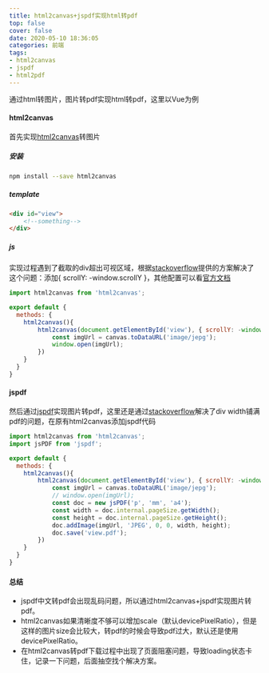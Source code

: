 ```yaml
---
title: html2canvas+jspdf实现html转pdf
top: false
cover: false
date: 2020-05-10 18:36:05
categories: 前端
tags: 
- html2canvas
- jspdf
- html2pdf
---
```

通过html转图片，图片转pdf实现html转pdf，这里以Vue为例
#### html2canvas
首先实现[html2canvas](https://html2canvas.hertzen.com/)转图片
##### 安装
```bash
npm install --save html2canvas
```
##### template
```html
<div id="view">
    <!--something-->
</div>
```
##### js
实现过程遇到了截取的div超出可视区域，根据[stackoverflow](https://stackoverflow.com/questions/36213275/html2canvas-does-not-render-full-div-only-what-is-visible-on-screen)提供的方案解决了这个问题：添加{ scrollY: -window.scrollY }，其他配置可以看[官方文档](https://html2canvas.hertzen.com/)
```js
import html2canvas from 'html2canvas';

export default {
  methods: {
    html2canvas(){
        html2canvas(document.getElementById('view'), { scrollY: -window.scrollY }).then((canvas) => {
            const imgUrl = canvas.toDataURL('image/jepg');
            window.open(imgUrl);
        })
    }
  }
}
```

#### jspdf
然后通过[jspdf](https://parall.ax/products/jspdf)实现图片转pdf，这里还是通过[stackoverflow](https://stackoverflow.com/questions/36472094/how-to-set-image-to-fit-width-of-the-page-using-jspdf)解决了div width铺满pdf的问题，在原有html2canvas添加jspdf代码
```js
import html2canvas from 'html2canvas';
import jsPDF from 'jspdf';

export default {
  methods: {
    html2canvas(){
        html2canvas(document.getElementById('view'), { scrollY: -window.scrollY }).then((canvas) => {
            const imgUrl = canvas.toDataURL('image/jepg');
            // window.open(imgUrl);
            const doc = new jsPDF('p', 'mm', 'a4');
            const width = doc.internal.pageSize.getWidth();
            const height = doc.internal.pageSize.getHeight();
            doc.addImage(imgUrl, 'JPEG', 0, 0, width, height);
            doc.save('view.pdf');
        })
    }
  }
}
```

#### 总结
- jspdf中文转pdf会出现乱码问题，所以通过html2canvas+jspdf实现图片转pdf。
- html2canvas如果清晰度不够可以增加scale（默认devicePixelRatio），但是这样的图片size会比较大，转pdf的时候会导致pdf过大，默认还是使用devicePixelRatio。
- 在html2canvas转pdf下载过程中出现了页面阻塞问题，导致loading状态卡住，记录一下问题，后面抽空找个解决方案。